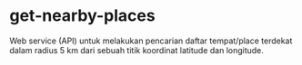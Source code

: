# get-nearby-places
Web service (API) untuk melakukan pencarian daftar tempat/place terdekat dalam radius 5 km dari sebuah titik koordinat latitude dan longitude.
